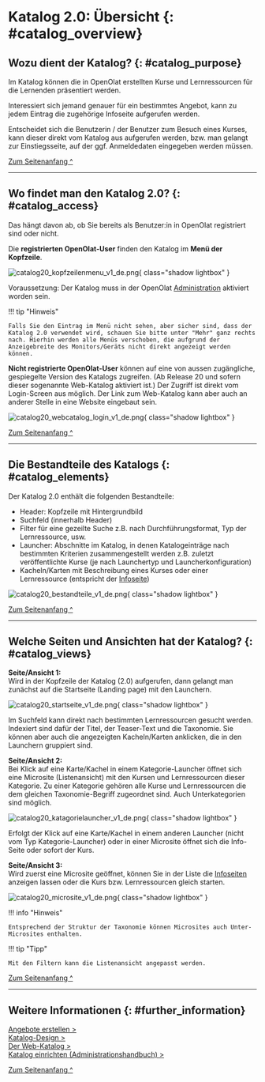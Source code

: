 # Katalog 2.0:  Übersicht {: #catalog_overview}


## Wozu dient der Katalog? {: #catalog_purpose}

Im Katalog können die in OpenOlat erstellten Kurse und Lernressourcen für die Lernenden präsentiert werden.

Interessiert sich jemand genauer für ein bestimmtes Angebot, kann zu jedem Eintrag die zugehörige Infoseite aufgerufen werden.

Entscheidet sich die Benutzerin / der Benutzer zum Besuch eines Kurses, kann dieser direkt vom Katalog aus aufgerufen werden, bzw. man gelangt zur Einstiegsseite, auf der ggf. Anmeldedaten eingegeben werden müssen.

[Zum Seitenanfang ^](#catalog_overview)

---

## Wo findet man den Katalog 2.0? {: #catalog_access}

Das hängt davon ab, ob Sie bereits als Benutzer:in in OpenOlat registriert sind oder nicht.

Die **registrierten OpenOlat-User** finden den Katalog im **Menü der Kopfzeile**.

![catalog20_kopfzeilenmenu_v1_de.png](assets/catalog20_kopfzeilenmenu_v1_de.png){ class="shadow lightbox" }

Voraussetzung: Der Katalog muss in der OpenOlat [Administration](../../manual_admin/administration/Modules_Catalog_2.0.de.md) aktiviert worden sein. 

!!! tip "Hinweis"

    Falls Sie den Eintrag im Menü nicht sehen, aber sicher sind, dass der Katalog 2.0 verwendet wird, schauen Sie bitte unter "Mehr" ganz rechts nach. Hierhin werden alle Menüs verschoben, die aufgrund der Anzeigebreite des Monitors/Geräts nicht direkt angezeigt werden können.

**Nicht registrierte OpenOlat-User** können auf eine von aussen zugängliche, gespiegelte Version des Katalogs zugreifen. (Ab Release 20 und sofern dieser sogenannte Web-Katalog aktiviert ist.) Der Zugriff ist direkt vom Login-Screen aus möglich. Der Link zum Web-Katalog kann aber auch an anderer Stelle in eine Website eingebaut sein. 

![catalog20_webcatalog_login_v1_de.png](assets/catalog20_webcatalog_login_v1_de.png){ class="shadow lightbox" }

[Zum Seitenanfang ^](#catalog_overview)

---

## Die Bestandteile des Katalogs {: #catalog_elements}

Der Katalog 2.0 enthält die folgenden Bestandteile:

- Header: Kopfzeile mit Hintergrundbild
- Suchfeld (innerhalb Header)
- Filter für eine gezeilte Suche z.B. nach  Durchführungsformat, Typ der Lernressource, usw.
- Launcher: Abschnitte im Katalog, in denen Katalogeinträge nach bestimmten Kriterien zusammengestellt werden z.B. zuletzt veröffentlichte Kurse (je nach Launchertyp und Launcherkonfiguration)
- Kacheln/Karten mit Beschreibung eines Kurses oder einer Lernressource (entspricht der [Infoseite](../learningresources/Info_page.de.md))

![catalog20_bestandteile_v1_de.png](assets/catalog20_bestandteile_v1_de.png){ class="shadow lightbox" }

[Zum Seitenanfang ^](#catalog_overview)

---

## Welche Seiten und Ansichten hat der Katalog? {: #catalog_views}

**Seite/Ansicht 1:**<br>
Wird in der Kopfzeile der Katalog (2.0) aufgerufen, dann gelangt man zunächst auf die Startseite (Landing page) mit den Launchern.

![catalog20_startseite_v1_de.png](assets/catalog20_startseite_v1_de.png){ class="shadow lightbox" }

Im Suchfeld kann direkt nach bestimmten Lernressourcen gesucht werden. Indexiert sind dafür der Titel, der Teaser-Text und die Taxonomie. Sie können aber auch die angezeigten Kacheln/Karten anklicken, die in den Launchern gruppiert sind.

**Seite/Ansicht 2:**<br>
Bei Klick auf eine Karte/Kachel in einem Kategorie-Launcher öffnet sich eine Microsite (Listenansicht) mit den Kursen und Lernressourcen dieser Kategorie. Zu einer Kategorie gehören alle Kurse und Lernressourcen die dem gleichen Taxonomie-Begriff zugeordnet sind. Auch Unterkategorien sind möglich.

![catalog20_katagorielauncher_v1_de.png](assets/catalog20_katagorielauncher_v1_de.png){ class="shadow lightbox" }

Erfolgt der Klick auf eine Karte/Kachel in einem anderen Launcher (nicht vom Typ Kategorie-Launcher) oder in einer Microsite öffnet sich die Info-Seite oder sofort der Kurs.

**Seite/Ansicht 3:**<br>
Wird zuerst eine Microsite geöffnet, können Sie in der Liste die [Infoseiten](../learningresources/Info_page.de.md) anzeigen lassen oder die Kurs bzw. Lernressourcen gleich starten. 

![catalog20_microsite_v1_de.png](assets/catalog20_microsite_v1_de.png){ class="shadow lightbox" }

!!! info "Hinweis"

    Entsprechend der Struktur der Taxonomie können Microsites auch Unter-Microsites enthalten. 


!!! tip "Tipp"

    Mit den Filtern kann die Listenansicht angepasst werden.


[Zum Seitenanfang ^](#catalog_overview)

---

## Weitere Informationen {: #further_information}

[Angebote erstellen >](../area_modules/catalog2.0_angebote.de.md)<br>
[Katalog-Design >](../area_modules/catalog2.0_design.de.md)<br>
[Der Web-Katalog >](../area_modules/catalog2.0_web.de.md)<br>
[Katalog einrichten (Administrationshandbuch) >](../../manual_admin/administration/Modules_Catalog_2.0.de.md#config_web-catalog)<br>


[Zum Seitenanfang ^](#catalog_overview)

